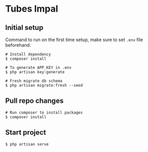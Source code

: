 # Tubes Impal

## Initial setup
Command to run on the first time setup, make sure to set `.env` file beforehand.
```shell
# Install dependency
$ composer install

# To generate APP_KEY in .env
$ php artisan key:generate

# Fresh migrate db schema
$ php artisan migrate:fresh --seed
```

## Pull repo changes
```shell
# Run composer to install packages
$ composer install
```

## Start project
```shell
$ php artisan serve
```